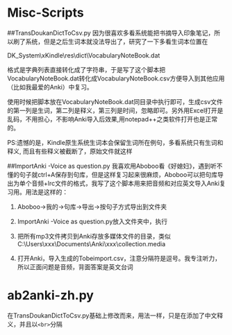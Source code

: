 # Misc-Scripts

##TransDoukanDictToCsv.py
因为很喜欢多看系统能把书摘导入印象笔记，所以刷了系统，但是之后生词本就没法导出了，研究了一下多看生词本位置在

DK_System\xKindle\res\dict\VocabularyNoteBook.dat

格式是字典列表直接转化成了字符串，于是写了这个脚本把VocabularyNoteBook.dat转化成VocabularyNoteBook.csv方便导入到其他应用（比如我最爱的Anki）中复习。

使用时候把脚本放在VocabularyNoteBook.dat同目录中执行即可，生成csv文件的第一列是生词，第二列是释义，第三列是时间，忽略即可。另外用Excel打开是乱码，不用担心，不影响Anki导入后效果,用notepad++之类软件打开也是正常的。

PS:遗憾的是，Kindle原生系统生词本会保留生词所在例句，多看系统只有生词和释义, 而且有些释义被截断了，原始文件就这样

##ImportAnki -Voice as question.py
我喜欢用Aboboo看《好媳妇》，遇到听不懂的句子就ctrl+A保存到句库，但是这样复习起来很麻烦，Aboboo可以把句库导出为单个音频+lrc文件的格式，我写了这个脚本用来把音频和对应英文导入Anki复习用。用法是这样的：

1. Aboboo->我的->句库->导出->按句子方式导出到文件夹

2. ImportAnki -Voice as question.py放入文件夹中，执行

3. 把所有mp3文件拷贝到Anki存放多媒体文件的目录，类似C:\Users\xxx\Documents\Anki\xxx\collection.media

4. 打开Anki，导入生成的Tobeimport.csv，注意分隔符是逗号。我专注听力，所以正面问题是音频，背面答案是英文台词

# ab2anki-zh.py
在TransDoukanDictToCsv.py基础上修改而来，用法一样，只是在添加了中文释义，并且以```<br>```分隔
